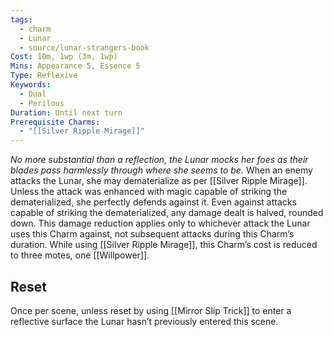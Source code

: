 ```yaml
---
tags:
  - charm
  - Lunar
  - source/lunar-strangers-book
Cost: 10m, 1wp (3m, 1wp)
Mins: Appearance 5, Essence 5
Type: Reflexive
Keywords:
  - Dual
  - Perilous
Duration: Until next turn
Prerequisite Charms:
  - "[[Silver Ripple Mirage]]"
---
```

*No more substantial than a reflection, the Lunar mocks her foes as their blades pass harmlessly through where she seems to be.*
When an enemy attacks the Lunar, she may dematerialize as per [[Silver Ripple Mirage]]. Unless the attack was enhanced with magic capable of striking the dematerialized, she perfectly defends against it. Even against attacks capable of striking the dematerialized, any damage dealt is halved, rounded down. This damage reduction applies only to whichever attack the Lunar uses this Charm against, not subsequent attacks during this Charm’s duration.
While using [[Silver Ripple Mirage]], this Charm’s cost is reduced to three motes, one [[Willpower]].

## Reset 
Once per scene, unless reset by using [[Mirror Slip Trick]] to enter a reflective surface the Lunar hasn’t previously entered this scene.